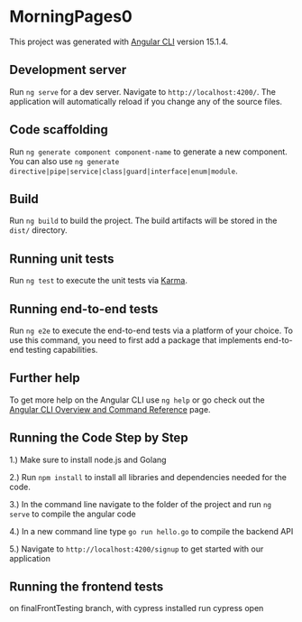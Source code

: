 # MorningPages0

This project was generated with [Angular CLI](https://github.com/angular/angular-cli) version 15.1.4.

## Development server

Run `ng serve` for a dev server. Navigate to `http://localhost:4200/`. The application will automatically reload if you change any of the source files.

## Code scaffolding

Run `ng generate component component-name` to generate a new component. You can also use `ng generate directive|pipe|service|class|guard|interface|enum|module`.

## Build

Run `ng build` to build the project. The build artifacts will be stored in the `dist/` directory.

## Running unit tests

Run `ng test` to execute the unit tests via [Karma](https://karma-runner.github.io).

## Running end-to-end tests

Run `ng e2e` to execute the end-to-end tests via a platform of your choice. To use this command, you need to first add a package that implements end-to-end testing capabilities.

## Further help

To get more help on the Angular CLI use `ng help` or go check out the [Angular CLI Overview and Command Reference](https://angular.io/cli) page.


## Running the Code Step by Step

1.) Make sure to install node.js and Golang

2.) Run `npm install` to install all libraries and dependencies needed for the code. 

3.) In the command line navigate to the folder of the project and run `ng serve` to compile the angular code 

4.) In a new command line type `go run hello.go` to compile the backend API 

5.) Navigate to `http://localhost:4200/signup` to get started with our application

## Running the frontend tests
on finalFrontTesting branch, with cypress installed run cypress open

